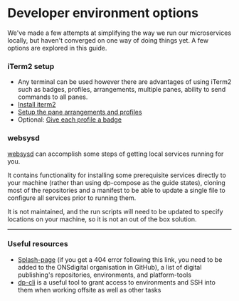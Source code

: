 
Developer environment options
=================

We've made a few attempts at simplifying the way we run our microservices locally, but haven't converged on one way of doing things yet. A few options are explored in this guide. 

### iTerm2 setup
  - Any terminal can be used however there are advantages of using iTerm2 such as badges, profiles, arrangements, multiple panes, ability to send commands to all panes.
  - [Install iterm2](https://www.iterm2.com/)
  - [Setup the pane arrangements and profiles](https://blog.andrewray.me/how-to-create-custom-iterm2-window-arrangments/)
  - Optional: [Give each profile a badge](https://www.iterm2.com/documentation-badges.html)

### websysd
[websysd](https://github.com/ONSdigital/dp/tree/main/websysd) can accomplish some steps of getting local services running for you.

It contains functionality for installing some prerequisite services directly to your machine (rather than using dp-compose as the guide states), cloning most of the repositories and a manifest to be able to update a single file to configure all services prior to running them.

It is not maintained, and the run scripts will need to be updated to specify locations on your machine, so it is not an out of the box solution.

--------------


  ### Useful resources
* [Splash-page](https://github.com/ONSdigital/dp-setup/tree/develop/splash-page) (if you get a 404 error following this link, you need to be added to the ONSdigital organisation in GitHub), a list of digital publishing's repositories, environments, and platform-tools
* [dp-cli](https://github.com/ONSdigital/dp-cli) is a useful tool to grant access to environments and SSH into them when working offsite as well as other tasks
